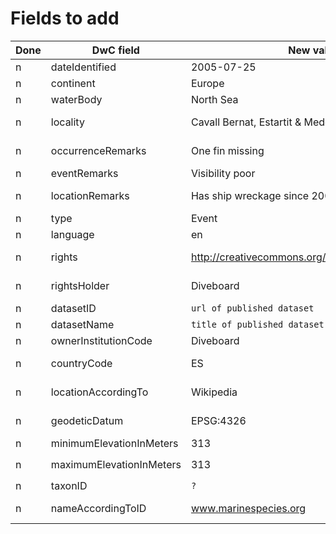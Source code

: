 # Fields to add

Done | DwC field | New value | Remarks
--- | --- | --- | ---
n | dateIdentified | 2005-07-25 | Identical to `eventDate`
n | continent | Europe | 
n | waterBody | North Sea | 
n | locality | Cavall Bernat, Estartit & Medes Islands | Name of divespot, location
n | occurrenceRemarks | One fin missing | Remarks about the observed species
n | eventRemarks | Visibility poor | Remarks about the dive
n | locationRemarks | Has ship wreckage since 2009 | Remarks about the dive site
n | type | Event | `fixed value`
n | language | en | `fixed value`
n | rights | http://creativecommons.org/publicdomain/zero/1.0/ | `fixed value` To be discussed
n | rightsHolder | Diveboard | `fixed value` To be discussed
n | datasetID | `url of published dataset` | To be discussed
n | datasetName | `title of published dataset`| To be discussed
n | ownerInstitutionCode | Diveboard | 
n | countryCode | ES | Depends on how country data are stored
n | locationAccordingTo | Wikipedia | Depends on how location data are stored
n | geodeticDatum | EPSG:4326 | `fixed value` or depending on GPS
n | minimumElevationInMeters | 313 | 
n | maximumElevationInMeters | 313 | Identical to `minimumElevationInMeters`
n | taxonID | `?` | If provided by EOL
n | nameAccordingToID | www.marinespecies.org | Identifier for the source, if provided by EOL
